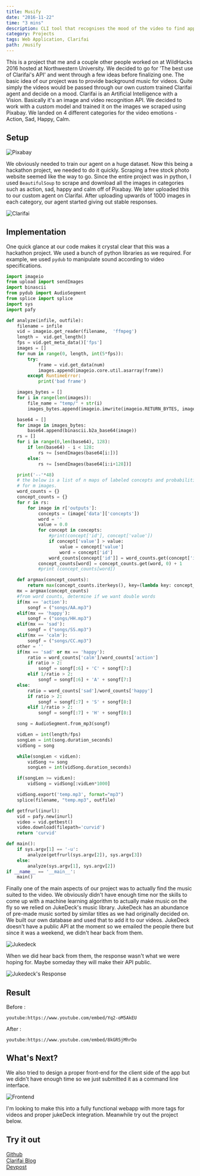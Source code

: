 ```yaml
---
title: Musify
date: "2016-11-22"
time: "3 mins"
description: CLI tool that recognises the mood of the video to find appropriate background score.
category: Projects
tags: Web Application, Clarifai
path: /musify
---
```


This is a project that me and a couple other people worked on at WildHacks 2016 hosted at Northwestern University. We decided to go for 'The best use of Clarifai's API' and went through a few ideas before finalizing one. The basic idea of our project was to provide background music for videos. Quite simply the videos would be passed through our own custom trained Clarifai agent and decide on a mood. Clarifai is an Artificial Intelligence with a Vision. Basically it's an image and video recognition API. We decided to work with a custom model and trained it on the images we scraped using Pixabay. We landed on 4 different categories for the video emotions - Action, Sad, Happy, Calm.

## Setup

![Pixabay](../images/2016-11-22-musify/musify_image1.png)

We obviously needed to train our agent on a huge dataset. Now this being a hackathon project, we needed to do it quickly. Scraping a free stock photo website seemed like the way to go. Since the entire project was in python, I used `BeautifulSoup` to scrape and download all the images in categories such as action, sad, happy and calm off of Pixabay. We later uploaded this to our custom agent on Clarifai. After uploading upwards of 1000 images in each category, our agent started giving out stable responses.

![Clarifai](../images/2016-11-22-musify/musify_image2.png)

## Implementation

One quick glance at our code makes it crystal clear that this was a hackathon project. We used a bunch of python libraries as we required. For example, we used `pydub` to manipulate sound according to video specifications.

```python
import imageio
from upload import sendImages
import binascii
from pydub import AudioSegment
from splice import splice
import sys
import pafy

def analyze(infile, outfile):
	filename = infile
	vid = imageio.get_reader(filename,  'ffmpeg')
	length =  vid.get_length()
	fps = vid.get_meta_data()['fps']
	images = []
	for num in range(0, length, int(5*fps)):
		try:
			frame = vid.get_data(num)
			images.append(imageio.core.util.asarray(frame))
		except RuntimeError:
			print('bad frame')

	images_bytes = []
	for i in range(len(images)):
		file_name = "temp/" + str(i)
		images_bytes.append(imageio.imwrite(imageio.RETURN_BYTES, images[i], "jpg"))

	base64 = []
	for image in images_bytes:
		base64.append(binascii.b2a_base64(image))
	rs = []
	for i in range(0,len(base64), 128):
		if len(base64) - i < 128:
			rs += [sendImages(base64[i:])]
		else:
			rs += [sendImages(base64[i:i+128])]

	print('--'*48)
	# the below is a list of n maps of labeled concepts and probabilities
	# for m images.
	word_counts = {}
	concept_counts = {}
	for r in rs:
		for image in r['outputs']:
			concepts = (image['data']['concepts'])
			word = ''
			value = 0.0
			for concept in concepts:
				#print(concept['id'], concept['value'])
				if concept['value'] > value:
					value = concept['value']
					word = concept['id']
				word_counts[concept['id']] = word_counts.get(concept['id'], 0) + concept['value']
			concept_counts[word] = concept_counts.get(word, 0) + 1
			#print (concept_counts[word])

	def argmax(concept_counts):
		return max(concept_counts.iterkeys(), key=(lambda key: concept_counts[key]))
	mx = argmax(concept_counts)
	#from word counts, determine if we want double words
	if(mx == 'action'):
		songf = ("songs/AA.mp3")
	elif(mx == 'happy'):
		songf = ("songs/HH.mp3")
	elif(mx == 'sad'):
		songf = ("songs/SS.mp3")
	elif(mx == 'calm'):
		songf = ("songs/CC.mp3")
	other = ''
	if(mx == 'sad' or mx == 'happy'):
		ratio = word_counts['calm']/word_counts['action']
		if ratio > 2:
			songf = songf[:6] + 'C' + songf[7:]
		elif 1/ratio > 2:
			songf = songf[:6] + 'A' + songf[7:]
	else:
		ratio = word_counts['sad']/word_counts['happy']
		if ratio > 2:
			songf = songf[:7] + 'S' + songf[8:]
		elif 1/ratio > 2:
			songf = songf[:7] + 'H' + songf[8:]

	song = AudioSegment.from_mp3(songf)

	vidLen = int(length/fps)
	songLen = int(song.duration_seconds)
	vidSong = song

	while(songLen < vidLen):
		vidSong += song
		songLen = int(vidSong.duration_seconds)

	if(songLen >= vidLen):
		vidSong = vidSong[:vidLen*1000]

	vidSong.export('temp.mp3', format="mp3")
	splice(filename, "temp.mp3", outfile)

def getfrurl(inurl):
	vid = pafy.new(inurl)
	video = vid.getbest()
	video.download(filepath='curvid')
	return 'curvid'

def main():
	if sys.argv[1] == '-u':
		analyze(getfrurl(sys.argv[2]), sys.argv[3])
	else:
		analyze(sys.argv[1], sys.argv[2])
if __name__ == '__main__':
	main()
```

Finally one of the main aspects of our project was to actually find the music suited to the video. We obviously didn't have enough time nor the skills to come up with a machine learning algorithm to actually make music on the fly so we relied on JukeDeck's music library. JukeDeck has an abundance of pre-made music sorted by similar titles as we had originally decided on. We built our own database and used that to add it to our videos. JukeDeck doesn't have a public API at the moment so we emailed the people there but since it was a weekend, we didn't hear back from them.

![Jukedeck](../images/2016-11-22-musify/musify_image3.png)

When we did hear back from them, the response wasn't what we were hoping for. Maybe someday they will make their API public.

![Jukedeck's Response](../images/2016-11-22-musify/jukedeck_response.png)

## Result

Before :

`youtube:https://www.youtube.com/embed/Yq2-oM5AkEU`

After :

`youtube:https://www.youtube.com/embed/8kGR5jMhrDo`

## What's Next?

We also tried to design a proper front-end for the client side of the app but we didn't have enough time so we just submitted it as a command line interface.

![Frontend](../images/2016-11-22-musify/musify_image4.png)

I'm looking to make this into a fully functional webapp with more tags for videos and proper jukeDeck integration. Meanwhile try out the project below.

## Try it out

[Github](https://github.com/yagrawl/wildhacks2016)  
[Clarifai Blog](http://blog.clarifai.com/clarifai-featured-hack-musify-finds-the-perfect-background-music-for-your-videos/)  
[Devpost](https://devpost.com/software/musify-gr1zj6)  
